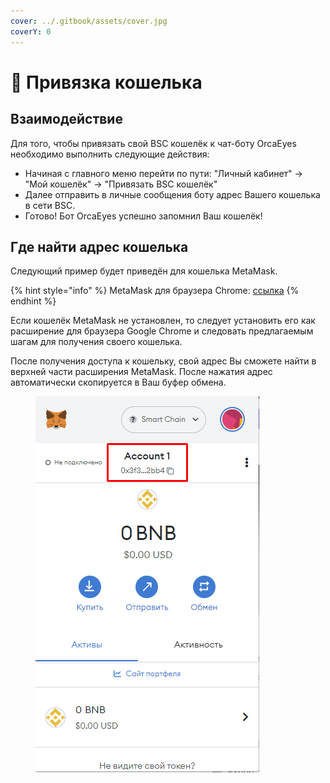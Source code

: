 ```yaml
---
cover: ../.gitbook/assets/cover.jpg
coverY: 0
---
```


# 🦊 Привязка кошелька

## Взаимодействие

Для того, чтобы привязать свой BSC кошелёк к чат-боту OrcaEyes необходимо выполнить следующие действия:

* Начиная с главного меню перейти по пути: "Личный кабинет" -> "Мой кошелёк" -> "Привязать BSC кошелёк"
* Далее отправить в личные сообщения боту адрес Вашего кошелька в сети BSC.
* Готово! Бот OrcaEyes успешно запомнил Ваш кошелёк!

## Где найти адрес кошелька

Следующий пример будет приведён для кошелька MetaMask.

{% hint style="info" %}
MetaMask для браузера Chrome: [ссылка](https://chrome.google.com/webstore/detail/metamask/nkbihfbeogaeaoehlefnkodbefgpgknn?hl=ru)
{% endhint %}

Если кошелёк MetaMask не установлен, то следует установить его как расширение для браузера Google Chrome и следовать предлагаемым шагам для получения своего кошелька.

&#x20;После получения доступа к кошельку, свой адрес Вы сможете найти в верхней части расширения MetaMask. После нажатия адрес автоматически скопируется в Ваш буфер обмена.&#x20;

<figure><img src="../.gitbook/assets/wallet_address.png" alt=""><figcaption></figcaption></figure>

